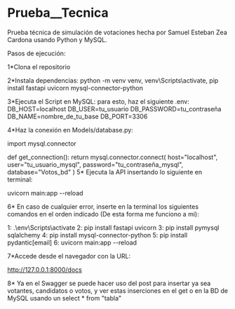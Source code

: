 # Prueba__Tecnica
Prueba técnica de simulación de votaciones hecha por Samuel Esteban Zea Cardona usando Python y MySQL.

Pasos de ejecución:

1*Clona el repositorio

2*Instala dependencias: python -m venv venv, venv\Scripts\activate, pip install fastapi uvicorn mysql-connector-python

3*Ejecuta el Script en MySQL: para esto, haz el siguiente .env: 
DB_HOST=localhost
DB_USER=tu_usuario
DB_PASSWORD=tu_contraseña
DB_NAME=nombre_de_tu_base
DB_PORT=3306

4*Haz la conexión en Models/database.py:

import mysql.connector

def get_connection(): return mysql.connector.connect( host="localhost", user="tu_usuario_mysql", password="tu_contraseña_mysql", database="Votos_bd" ) 5* Ejecuta la API insertando lo siguiente en terminal:

uvicorn main:app --reload

6* En caso de cualquier error, inserte en la terminal los siguientes comandos en el orden indicado (De esta forma me funciono a mi):

1: .\env\Scripts\activate 2: pip install fastapi uvicorn 3: pip install pymysql sqlalchemy 4: pip install mysql-connector-python 5: pip install pydantic[email] 6: uvicorn main:app --reload

7*Accede desde el navegador con la URL:

http://127.0.0.1:8000/docs

8* Ya en el Swagger se puede hacer uso del post para insertar ya sea votantes, candidatos o votos, y ver estas inserciones en el get o en la BD de MySQL usando un select * from "tabla"
